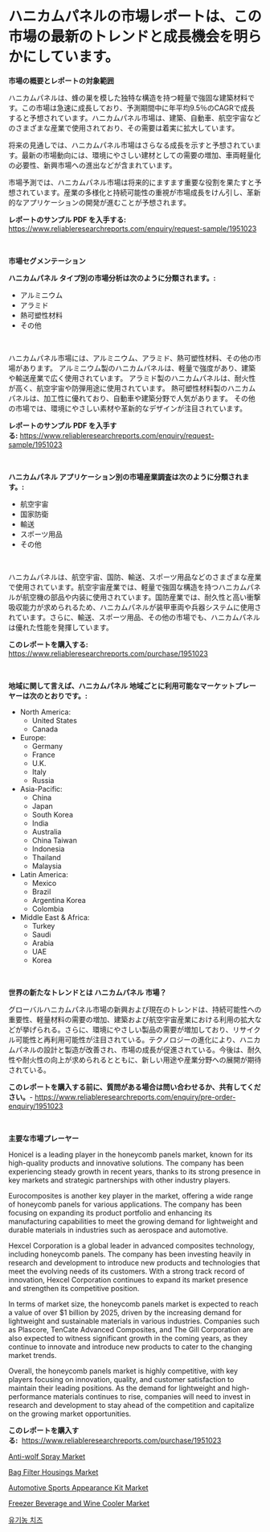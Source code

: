 <p><h1>ハニカムパネルの市場レポートは、この市場の最新のトレンドと成長機会を明らかにしています。</h1></p><p><strong>市場の概要とレポートの対象範囲</strong></p>
<p><p>ハニカムパネルは、蜂の巣を模した独特な構造を持つ軽量で強固な建築材料です。この市場は急速に成長しており、予測期間中に年平均9.5％のCAGRで成長すると予想されています。ハニカムパネル市場は、建築、自動車、航空宇宙などのさまざまな産業で使用されており、その需要は着実に拡大しています。</p><p>将来の見通しでは、ハニカムパネル市場はさらなる成長を示すと予想されています。最新の市場動向には、環境にやさしい建材としての需要の増加、車両軽量化の必要性、新興市場への進出などが含まれています。</p><p>市場予測では、ハニカムパネル市場は将来的にますます重要な役割を果たすと予想されています。産業の多様化と持続可能性の重視が市場成長をけん引し、革新的なアプリケーションの開発が進むことが予想されます。</p></p>
<p><strong>レポートのサンプル PDF を入手する:</strong> <a href="https://www.reliableresearchreports.com/enquiry/request-sample/1951023">https://www.reliableresearchreports.com/enquiry/request-sample/1951023</a></p>
<p>&nbsp;</p>
<p><strong>市場セグメンテーション</strong></p>
<p><strong>ハニカムパネル タイプ別の市場分析は次のように分類されます。:</strong></p>
<p><ul><li>アルミニウム</li><li>アラミド</li><li>熱可塑性材料</li><li>その他</li></ul></p>
<p>&nbsp;</p>
<p><p>ハニカムパネル市場には、アルミニウム、アラミド、熱可塑性材料、その他の市場があります。 アルミニウム製のハニカムパネルは、軽量で強度があり、建築や輸送産業で広く使用されています。 アラミド製のハニカムパネルは、耐火性が高く、航空宇宙や防弾用途に使用されています。 熱可塑性材料製のハニカムパネルは、加工性に優れており、自動車や建築分野で人気があります。 その他の市場では、環境にやさしい素材や革新的なデザインが注目されています。</p></p>
<p><strong>レポートのサンプル PDF を入手する:</strong>&nbsp;<a href="https://www.reliableresearchreports.com/enquiry/request-sample/1951023">https://www.reliableresearchreports.com/enquiry/request-sample/1951023</a></p>
<p>&nbsp;</p>
<p><strong> ハニカムパネル アプリケーション別の市場産業調査は次のように分類されます。:</strong></p>
<p><ul><li>航空宇宙</li><li>国家防衛</li><li>輸送</li><li>スポーツ用品</li><li>その他</li></ul></p>
<p>&nbsp;</p>
<p><p>ハニカムパネルは、航空宇宙、国防、輸送、スポーツ用品などのさまざまな産業で使用されています。航空宇宙産業では、軽量で強固な構造を持つハニカムパネルが航空機の部品や内装に使用されています。国防産業では、耐久性と高い衝撃吸収能力が求められるため、ハニカムパネルが装甲車両や兵器システムに使用されています。さらに、輸送、スポーツ用品、その他の市場でも、ハニカムパネルは優れた性能を発揮しています。</p></p>
<p><strong>このレポートを購入する:</strong>&nbsp; <a href="https://www.reliableresearchreports.com/purchase/1951023">https://www.reliableresearchreports.com/purchase/1951023</a></p>
<p>&nbsp;</p>
<p><strong>地域に関して言えば、ハニカムパネル 地域ごとに利用可能なマーケットプレーヤーは次のとおりです。:</strong></p>
<p><ul>
    <li>
        North America:
        <ul>
            <li>United States</li>
            <li>Canada</li>
        </ul>
    </li>
    <li>
        Europe:
        <ul>
            <li>Germany</li>
            <li>France</li>
            <li>U.K.</li>
            <li>Italy</li>
            <li>Russia</li>
        </ul>
    </li>
    <li>
        Asia-Pacific:
        <ul>
            <li>China</li>
            <li>Japan</li>
            <li>South Korea</li>
            <li>India</li>
            <li>Australia</li>
            <li>China Taiwan</li>
            <li>Indonesia</li>
            <li>Thailand</li>
            <li>Malaysia</li>
        </ul>
    </li>
    <li>
        Latin America:
        <ul>
            <li>Mexico</li>
            <li>Brazil</li>
            <li>Argentina Korea</li>
            <li>Colombia</li>
        </ul>
    </li>
    <li>
        Middle East & Africa:
        <ul>
            <li>Turkey</li>
            <li>Saudi</li>
            <li>Arabia</li>
            <li>UAE</li>
            <li>Korea</li>
        </ul>
    </li>
    </ul></p>
<p>&nbsp;</p>
<p><strong>世界の新たなトレンドとは ハニカムパネル 市場？</strong></p>
<p><p>グローバルハニカムパネル市場の新興および現在のトレンドは、持続可能性への重要性、軽量材料の需要の増加、建築および航空宇宙産業における利用の拡大などが挙げられる。さらに、環境にやさしい製品の需要が増加しており、リサイクル可能性と再利用可能性が注目されている。テクノロジーの進化により、ハニカムパネルの設計と製造が改善され、市場の成長が促進されている。今後は、耐久性や耐火性の向上が求められるとともに、新しい用途や産業分野への展開が期待されている。</p></p>
<p><strong>このレポートを購入する前に、質問がある場合は問い合わせるか、共有してください。</strong>- <a href="https://www.reliableresearchreports.com/enquiry/pre-order-enquiry/1951023">https://www.reliableresearchreports.com/enquiry/pre-order-enquiry/1951023</a></p>
<p>&nbsp;</p>
<p><strong>主要な市場プレーヤー</strong></p>
<p><p>Honicel is a leading player in the honeycomb panels market, known for its high-quality products and innovative solutions. The company has been experiencing steady growth in recent years, thanks to its strong presence in key markets and strategic partnerships with other industry players.</p><p>Eurocomposites is another key player in the market, offering a wide range of honeycomb panels for various applications. The company has been focusing on expanding its product portfolio and enhancing its manufacturing capabilities to meet the growing demand for lightweight and durable materials in industries such as aerospace and automotive.</p><p>Hexcel Corporation is a global leader in advanced composites technology, including honeycomb panels. The company has been investing heavily in research and development to introduce new products and technologies that meet the evolving needs of its customers. With a strong track record of innovation, Hexcel Corporation continues to expand its market presence and strengthen its competitive position.</p><p>In terms of market size, the honeycomb panels market is expected to reach a value of over $1 billion by 2025, driven by the increasing demand for lightweight and sustainable materials in various industries. Companies such as Plascore, TenCate Advanced Composites, and The Gill Corporation are also expected to witness significant growth in the coming years, as they continue to innovate and introduce new products to cater to the changing market trends.</p><p>Overall, the honeycomb panels market is highly competitive, with key players focusing on innovation, quality, and customer satisfaction to maintain their leading positions. As the demand for lightweight and high-performance materials continues to rise, companies will need to invest in research and development to stay ahead of the competition and capitalize on the growing market opportunities.</p></p>
<p><strong>このレポートを購入する:</strong>&nbsp;&nbsp;<a href="https://www.reliableresearchreports.com/purchase/1951023">https://www.reliableresearchreports.com/purchase/1951023</a></p>
<p><p><a href="https://github.com/shotows/Market-Research-Report-List-2/blob/main/anti-wolf-spray-market.md">Anti-wolf Spray Market</a></p><p><a href="https://view.publitas.com/reportprime-1/bag-filter-housings-market-a-comprehensive-report-of-its-market-share-growth-trends-2024-2031/">Bag Filter Housings Market</a></p><p><a href="https://simplistic-meeting-7ee.notion.site/Automotive-Sports-Appearance-Kit-Market-Size-and-Growth-Market-Segmentation-Regional-and-Country-B-b6aeb84a56c54651a5bbe2d94dd609b0">Automotive Sports Appearance Kit Market</a></p><p><a href="https://github.com/beatblasta/Market-Research-Report-List-2/blob/main/freezer-beverage-and-wine-cooler-market.md">Freezer Beverage and Wine Cooler Market</a></p><p><a href="https://github.com/lzrvbyqzftro57/Market-Research-Report-List-1/blob/main/34987426199.md">유기농 치즈</a></p></p>